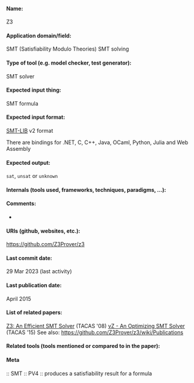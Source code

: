 #### Name:
Z3

#### Application domain/field:
SMT (Satisfiability Modulo Theories)
SMT solving

#### Type of tool (e.g. model checker, test generator):
SMT solver

#### Expected input thing:
SMT formula

#### Expected input format:
[SMT-LIB](../../../Formats/SMT-LIB.md) v2 format

There are bindings for .NET, C, C++, Java, OCaml, Python, Julia and Web Assembly

#### Expected output:
`sat`, `unsat` or `unknown`

#### Internals (tools used, frameworks, techniques, paradigms, ...):

#### Comments:
-

#### URIs (github, websites, etc.):
https://github.com/Z3Prover/z3

#### Last commit date:
29 Mar 2023 (last activity)

#### Last publication date:
April 2015

#### List of related papers:
[Z3: An Efficient SMT Solver](https://doi.org/10.1007/978-3-540-78800-3_24) (TACAS '08)
[νZ - An Optimizing SMT Solver](https://doi.org/10.1007/978-3-662-46681-0_14) (TACAS '15)
See also: https://github.com/Z3Prover/z3/wiki/Publications

#### Related tools (tools mentioned or compared to in the paper):

#### Meta
:: SMT
:: PV4 :: produces a satisfiability result for a formula
